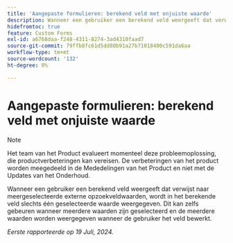```yaml
---
title: 'Aangepaste formulieren: berekend veld met onjuiste waarde'
description: Wanneer een gebruiker een berekend veld weergeeft dat verwijst naar meergeselecteerde externe opzoekveldwaarden, wordt in het berekende veld slechts één geselecteerde waarde weergegeven. Dit kan zelfs gebeuren wanneer meerdere waarden zijn geselecteerd en de meerdere waarden worden weergegeven wanneer de gebruiker het veld bewerkt.
hidefromtoc: true
feature: Custom Forms
exl-id: a6768daa-f248-4311-8274-3ad4310faad7
source-git-commit: 79ffb8fc61d5dd80b91a27b71018400c591da6aa
workflow-type: tm+mt
source-wordcount: '132'
ht-degree: 0%

---
```


# Aangepaste formulieren: berekend veld met onjuiste waarde

>[!NOTE]
>
>Het team van het Product evalueert momenteel deze probleemoplossing, die productverbeteringen kan vereisen. De verbeteringen van het product worden meegedeeld in de Mededelingen van het Product en niet met de Updates van het Onderhoud.

Wanneer een gebruiker een berekend veld weergeeft dat verwijst naar meergeselecteerde externe opzoekveldwaarden, wordt in het berekende veld slechts één geselecteerde waarde weergegeven. Dit kan zelfs gebeuren wanneer meerdere waarden zijn geselecteerd en de meerdere waarden worden weergegeven wanneer de gebruiker het veld bewerkt.

_Eerste rapporteerde op 19 Juli, 2024._
